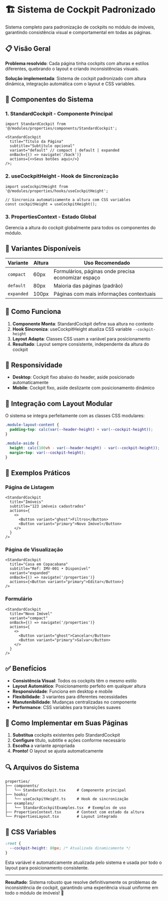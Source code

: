 # 🏗️ Sistema de Cockpit Padronizado

Sistema completo para padronização de cockpits no módulo de imóveis, garantindo consistência visual e comportamental em todas as páginas.

## 📋 Visão Geral

**Problema resolvido**: Cada página tinha cockpits com alturas e estilos diferentes, quebrando o layout e criando inconsistências visuais.

**Solução implementada**: Sistema de cockpit padronizado com altura dinâmica, integração automática com o layout e CSS variables.

## 🎯 Componentes do Sistema

### 1. **StandardCockpit** - Componente Principal

```tsx
import StandardCockpit from '@/modules/properties/components/StandardCockpit';

<StandardCockpit
  title="Título da Página"
  subtitle="Subtítulo opcional"
  variant="default" // compact | default | expanded
  onBack={() => navigate('/back')}
  actions={<>Seus botões aqui</>}
/>;
```

### 2. **useCockpitHeight** - Hook de Sincronização

```tsx
import useCockpitHeight from '@/modules/properties/hooks/useCockpitHeight';

// Sincroniza automaticamente a altura com CSS variables
const cockpitHeight = useCockpitHeight();
```

### 3. **PropertiesContext** - Estado Global

Gerencia a altura do cockpit globalmente para todos os componentes do módulo.

## 🎨 Variantes Disponíveis

| Variante   | Altura | Uso Recomendado                                     |
| ---------- | ------ | --------------------------------------------------- |
| `compact`  | 60px   | Formulários, páginas onde precisa economizar espaço |
| `default`  | 80px   | Maioria das páginas (padrão)                        |
| `expanded` | 100px  | Páginas com mais informações contextuais            |

## 🔧 Como Funciona

1. **Componente Monta**: StandardCockpit define sua altura no contexto
2. **Hook Sincroniza**: useCockpitHeight atualiza CSS variable `--cockpit-height`
3. **Layout Adapta**: Classes CSS usam a variável para posicionamento
4. **Resultado**: Layout sempre consistente, independente da altura do cockpit

## 📱 Responsividade

- **Desktop**: Cockpit fixo abaixo do header, aside posicionado automaticamente
- **Mobile**: Cockpit fixo, aside deslizante com posicionamento dinâmico

## 🎯 Integração com Layout Modular

O sistema se integra perfeitamente com as classes CSS modulares:

```css
.module-layout-content {
  padding-top: calc(var(--header-height) + var(--cockpit-height));
}

.module-aside {
  height: calc(100vh - var(--header-height) - var(--cockpit-height));
  margin-top: var(--cockpit-height);
}
```

## 📖 Exemplos Práticos

### Página de Listagem

```tsx
<StandardCockpit
  title="Imóveis"
  subtitle="123 imóveis cadastrados"
  actions={
    <>
      <Button variant="ghost">Filtros</Button>
      <Button variant="primary">Novo Imóvel</Button>
    </>
  }
/>
```

### Página de Visualização

```tsx
<StandardCockpit
  title="Casa em Copacabana"
  subtitle="Ref: IMV-001 • Disponível"
  variant="expanded"
  onBack={() => navigate('/properties')}
  actions={<Button variant="primary">Editar</Button>}
/>
```

### Formulário

```tsx
<StandardCockpit
  title="Novo Imóvel"
  variant="compact"
  onBack={() => navigate('/properties')}
  actions={
    <>
      <Button variant="ghost">Cancelar</Button>
      <Button variant="primary">Salvar</Button>
    </>
  }
/>
```

## ✅ Benefícios

- **Consistência Visual**: Todos os cockpits têm o mesmo estilo
- **Layout Automático**: Posicionamento perfeito em qualquer altura
- **Responsividade**: Funciona em desktop e mobile
- **Flexibilidade**: 3 variantes para diferentes necessidades
- **Manutenibilidade**: Mudanças centralizadas no componente
- **Performance**: CSS variables para transições suaves

## 🚀 Como Implementar em Suas Páginas

1. **Substitua** cockpits existentes pelo StandardCockpit
2. **Configure** título, subtitle e ações conforme necessário
3. **Escolha** a variante apropriada
4. **Pronto!** O layout se ajusta automaticamente

## 🔍 Arquivos do Sistema

```
properties/
├── components/
│   └── StandardCockpit.tsx     # Componente principal
├── hooks/
│   └── useCockpitHeight.ts     # Hook de sincronização
├── examples/
│   └── StandardCockpitExamples.tsx  # Exemplos de uso
├── PropertiesContext.tsx       # Context com estado da altura
└── PropertiesLayout.tsx        # Layout integrado
```

## 🎨 CSS Variables

```css
:root {
  --cockpit-height: 80px; /* Atualizada dinamicamente */
}
```

Esta variável é automaticamente atualizada pelo sistema e usada por todo o layout para posicionamento consistente.

---

**Resultado**: Sistema robusto que resolve definitivamente os problemas de inconsistência de cockpit, garantindo uma experiência visual uniforme em todo o módulo de imóveis! 🎯
